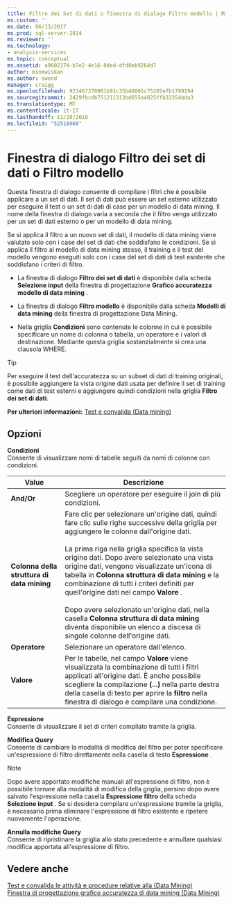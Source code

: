 ```yaml
---
title: Filtro dei Set di dati o finestra di dialogo Filtro modello | Microsoft Docs
ms.custom: ''
ms.date: 06/13/2017
ms.prod: sql-server-2014
ms.reviewer: ''
ms.technology:
- analysis-services
ms.topic: conceptual
ms.assetid: a9602174-b7e2-4e16-8ded-dfd8eb9264d7
author: minewiskan
ms.author: owend
manager: craigg
ms.openlocfilehash: 923467270901b91c35b40005c75207e7b1799194
ms.sourcegitcommit: 2429fbcdb751211313bd655a4825ffb33354bda3
ms.translationtype: MT
ms.contentlocale: it-IT
ms.lasthandoff: 11/28/2018
ms.locfileid: "52518968"
---
```

# <a name="data-set-filter-or-model-filter-dialog-box"></a>Finestra di dialogo Filtro dei set di dati o Filtro modello
  Questa finestra di dialogo consente di compilare i filtri che è possibile applicare a un set di dati.  Il set di dati può essere un set esterno utilizzato per eseguire il test o un set di dati di case per un modello di data mining. Il nome della finestra di dialogo varia a seconda che il filtro venga utilizzato per un set di dati esterno o per un modello di data mining.  
  
 Se si applica il filtro a un nuovo set di dati, il modello di data mining viene valutato solo con i case del set di dati che soddisfano le condizioni. Se si applica il filtro al modello di data mining stesso, il training e il test del modello vengono eseguiti solo con i case del set di dati di test esistente che soddisfano i criteri di filtro.  
  
-   La finestra di dialogo **Filtro dei set di dati** è disponibile dalla scheda **Selezione input** della finestra di progettazione **Grafico accuratezza modello di data mining** .  
  
-   La finestra di dialogo **Filtro modello** è disponibile dalla scheda **Modelli di data mining** della finestra di progettazione Data Mining.  
  
-   Nella griglia **Condizioni** sono contenute le colonne in cui è possibile specificare un nome di colonna o tabella, un operatore e i valori di destinazione. Mediante questa griglia sostanzialmente si crea una clausola WHERE.  
  
> [!TIP]  
>  Per eseguire il test dell'accuratezza su un subset di dati di training originali, è possibile aggiungere la vista origine dati usata per definire il set di training come dati di test esterni e aggiungere quindi condizioni nella griglia **Filtro dei set di dati**.  
  
 **Per ulteriori informazioni:** [Test e convalida &#40;Data mining&#41;](data-mining/testing-and-validation-data-mining.md)  
  
## <a name="options"></a>Opzioni  
 **Condizioni**  
 Consente di visualizzare nomi di tabelle seguiti da nomi di colonne con condizioni.  
  
|Value|Descrizione|  
|-----------|-----------------|  
|**And/Or**|Scegliere un operatore per eseguire il join di più condizioni.|  
|**Colonna della struttura di data mining**|Fare clic per selezionare un'origine dati, quindi fare clic sulle righe successive della griglia per aggiungere le colonne dall'origine dati.<br /><br /> La prima riga nella griglia specifica la vista origine dati. Dopo avere selezionato una vista origine dati, vengono visualizzate un'icona di tabella in **Colonna struttura di data mining** e la combinazione di tutti i criteri definiti per quell'origine dati nel campo **Valore** .<br /><br /> Dopo avere selezionato un'origine dati, nella casella **Colonna struttura di data mining** diventa disponibile un elenco a discesa di singole colonne dell'origine dati.|  
|**Operatore**|Selezionare un operatore dall'elenco.|  
|**Valore**|Per le tabelle, nel campo **Valore** viene visualizzata la combinazione di tutti i filtri applicati all'origine dati. È anche possibile scegliere la compilazione **(...)**  nella parte destra della casella di testo per aprire la **filtro** nella finestra di dialogo e compilare una condizione.|  
  
 **Espressione**  
 Consente di visualizzare il set di criteri compilato tramite la griglia.  
  
 **Modifica Query**  
 Consente di cambiare la modalità di modifica del filtro per poter specificare un'espressione di filtro direttamente nella casella di testo **Espressione** .  
  
> [!NOTE]  
>  Dopo avere apportato modifiche manuali all'espressione di filtro, non è possibile tornare alla modalità di modifica della griglia, persino dopo avere salvato l'espressione nella casella **Espressione filtro** della scheda **Selezione input** . Se si desidera compilare un'espressione tramite la griglia, è necessario prima eliminare l'espressione di filtro esistente e ripetere nuovamente l'operazione.  
  
 **Annulla modifiche Query**  
 Consente di ripristinare la griglia allo stato precedente e annullare qualsiasi modifica apportata all'espressione di filtro.  
  
## <a name="see-also"></a>Vedere anche  
 [Test e convalida le attività e procedure relative alla &#40;Data Mining&#41;](data-mining/testing-and-validation-tasks-and-how-tos-data-mining.md)   
 [Finestra di progettazione grafico accuratezza di data mining &#40;Data Mining&#41;](mining-accuracy-chart-designer-data-mining.md)  
  
  
